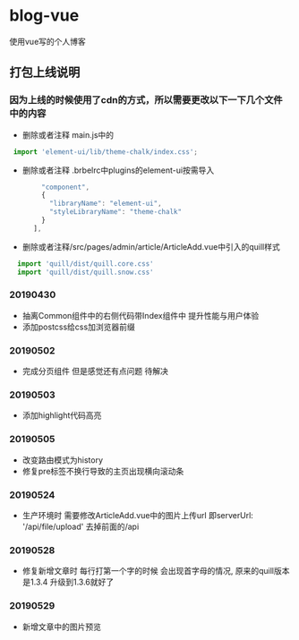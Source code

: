 # blog-vue
使用vue写的个人博客

## 打包上线说明
### 因为上线的时候使用了cdn的方式，所以需要更改以下一下几个文件中的内容
- 删除或者注释 main.js中的
 ```javascript
  import 'element-ui/lib/theme-chalk/index.css';
 ```
- 删除或者注释 .brbelrc中plugins的element-ui按需导入
```javascript
        "component",
        {
          "libraryName": "element-ui",
          "styleLibraryName": "theme-chalk"
        }
      ],
``` 
- 删除或者注释/src/pages/admin/article/ArticleAdd.vue中引入的quill样式
```javascript
  import 'quill/dist/quill.core.css'
  import 'quill/dist/quill.snow.css'
```
### 20190430
- 抽离Common组件中的右侧代码带Index组件中 提升性能与用户体验
- 添加postcss给css加浏览器前缀

### 20190502
- 完成分页组件 但是感觉还有点问题 待解决

### 20190503
- 添加highlight代码高亮

### 20190505
- 改变路由模式为history  
- 修复pre标签不换行导致的主页出现横向滚动条

### 20190524
- 生产环境时 需要修改ArticleAdd.vue中的图片上传url 即serverUrl: '/api/file/upload'  去掉前面的/api

### 20190528
- 修复新增文章时 每行打第一个字的时候 会出现首字母的情况, 原来的quill版本是1.3.4 升级到1.3.6就好了

### 20190529
- 新增文章中的图片预览
